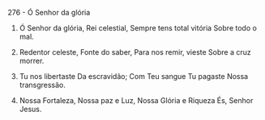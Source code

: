 276 - Ó Senhor da glória

1. Ó Senhor da glória,
   Rei celestial,
   Sempre tens total vitória
   Sobre todo o mal.

2. Redentor celeste,
   Fonte do saber,
   Para nos remir, vieste
   Sobre a cruz morrer.

3. Tu nos libertaste
   Da escravidão;
   Com Teu sangue Tu pagaste
   Nossa transgressão.

4. Nossa Fortaleza,
   Nossa paz e Luz,
   Nossa Glória e Riqueza
   És, Senhor Jesus.
